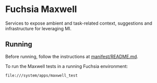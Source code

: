 Fuchsia Maxwell
===============

Services to expose ambient and task-related context, suggestions and
infrastructure for leveraging MI.

Running
-------

Before running, follow the instructions at [manifest/README.md](https://fuchsia.googlesource.com/manifest/+/master/README.md).

To run the Maxwell tests in a running Fuchsia environment:

    file:///system/apps/maxwell_test

